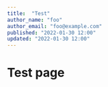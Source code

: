 ```yaml
---
title:  "Test"
author_name: "foo"
author_email: "foo@example.com"
published: "2022-01-30 12:00"
updated: "2022-01-30 12:00"
---
```

# Test page
